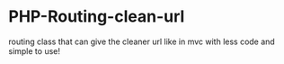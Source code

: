 PHP-Routing-clean-url
=====================

routing class that can give the cleaner url like in mvc with less code and simple to use!
